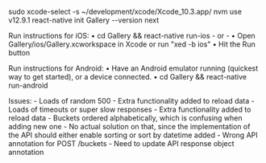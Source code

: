 sudo xcode-select -s ~/development/xcode/Xcode_10.3.app/
nvm use v12.9.1
react-native init Gallery --version next

Run instructions for iOS:
    • cd Gallery && react-native run-ios
    - or -
    • Open Gallery/ios/Gallery.xcworkspace in Xcode or run "xed -b ios"
    • Hit the Run button

Run instructions for Android:
    • Have an Android emulator running (quickest way to get started), or a device connected.
    • cd Gallery && react-native run-android


Issues:
    - Loads of random 500
        - Extra functionality added to reload data
    - Loads of timeouts or super slow responses
        - Extra functionality added to reload data
    - Buckets ordered alphabetically, which is confusing when adding new one
        - No actual solution on that, since the implementation of the API should either enable
        sorting or sort by datetime added
    - Wrong API annotation for POST /buckets
        - Need to update API response object annotation
